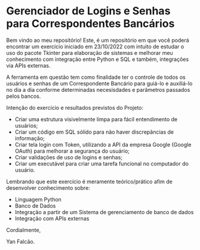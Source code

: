 # Gerenciador de Logins e Senhas para Correspondentes Bancários

Bem vindo ao meu repositório! Este, é um repositório em que você poderá encontrar um exercício iniciado em 23/10/2022 com intuito de estudar o uso do pacote Tkinter para elaboração de sistemas e melhorar meu conhecimento com integração entre Python e SQL e também, integrações via APIs externas. 

A ferramenta em questão tem como finalidade ter o controle de todos os usuários e senhas de um Correspondente Bancário para guiá-lo e auxiliá-lo no dia a dia conforme determinadas necesisdades e parâmetros passados pelos bancos.

Intenção do exercício e resultados previstos do Projeto:

* Criar uma estrutura visivelmente limpa para fácil entendimento de usuários;
* Criar um código em SQL sólido para não haver discrepâncias de informação;
* Criar tela login com Token, utilizando a API da empresa Google (Google OAuth) para melhorar a segurança do usuário;
* Criar validações de uso de logins e senhas;
* Criar um executável para criar uma tarefa funcional no computador do usuário.

Lembrando que este exercício é meramente teórico/prático afim de desenvolver conhecimento sobre:

* Linguagem Python
* Banco de Dados
* Integração a partir de um Sistema de gerenciamento de banco de dados
* Integração com APIs externas

Cordialmente,

Yan Falcão.
